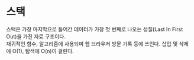 # 스택
스택은 가장 마지막으로 들어간 데이터가 가장 첫 번째로 나오는 성질(Last In First Out)을 가진 자료 구조이다.<br/>
재귀적인 함수, 알고리즘에 사용되며 웹 브라우저 방문 기록 등에 쓰인다. 삽입 및 삭제에 O(1), 탐색에 O(n)이 걸린다.
